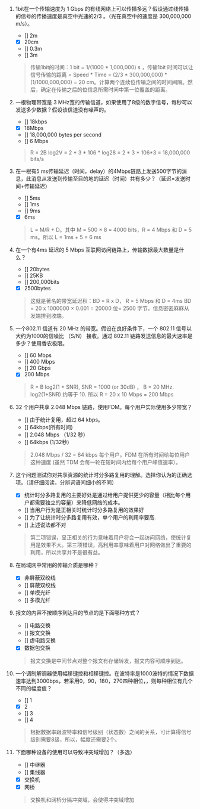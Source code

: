 1. 1bit在一个传输速度为 1 Gbps 的有线网络上可以传播多远？假设通过线传播的信号的传播速度是真空中光速的2/3 。（光在真空中的速度是 300,000,000 m/s）。
    - [] 2m
    - [x] 20cm
    - [] 0.3m
    - [] 3m
    
    > 传输1bit的时间：1 bit = 1/(1000 * 1,000,000) s ，传输1bit 时间可以让信号传输的距离 = Speed * Time = (2/3 * 300,000,000) * (1/1000,000,000) = 20 cm。计算两个连续位传输之间的时间间隔。然后，确定在传输之后的位信息所需时间中第一位覆盖的距离。

2. 一根物理带宽是 3 MHz宽的传输信道，如果使用了8级的数字信号，每秒可以发送多少数据？假设该信道没有噪声的。
    - [] 18kbps
    - [x] 18Mbps
    - [] 18,000,000 bytes per second
    - [] 6 Mbps

    > R = 2B log2V = 2 * 3 * 106 * log28 = 2 * 3 * 106*3 = 18,000,000 bits/s

3. 在一根有5 ms传输延迟（时间，delay）的4Mbps链路上发送500字节的消息，此消息从发送到传输至目的地的延迟（时间）共有多少？（延迟=发送时间+传输延迟）
    - [] 5ms
    - [] 1ms
    - [] 9ms
    - [x] 6ms

    > L = M/R + D。其中 M = 500 × 8 = 4000 bits，R = 4 Mbps 和 D = 5 ms。所以 L = 1ms + 5 = 6 ms

4. 在一个有4ms 延迟的 5 Mbps 互联网访问链路上，传输数据最大数量是什么？
    - [] 20bytes
    - [] 25KB
    - [] 200,000bits
    - [x] 2500bytes

    > 这就是著名的带宽延迟积：BD = R x D， R = 5 Mbps 和 D = 4ms  BD = 20 x 1000000 × 0.001 = 20000 位= 2500 字节，信息密密麻麻从发端排到收端。

5. 一个802.11 信道有 20 MHz 的带宽。假设在良好条件下，一个 802.11 信号以大约为1000的信噪比 （S/N） 接收。通过 802.11 链路发送信息的最大速率是多少？使用香农极限。
    - [] 60 Mbps
    - [] 400 Mbps
    - [] 20 Gbps
    - [x] 200 Mbps

    > R = B log2(1 + SNR), SNR = 1000 (or 30dB) ， B = 20 MHz. log2(1+SNR) 约等于 10. 所以 R = 20 x 10 Mbps = 200 Mbps

6. 32 个用户共享 2.048 Mbps 链路，使用FDM。每个用户实际使用多少带宽？
    - [] 由于统计复用，超过 64 kbps。
    - [] 64kbps(所有时间)
    - [] 2.048 Mbps （1/32 秒）
    - [] 64kbps (1/32秒)

    > 2.048 Mbps /  32 = 64 kbps 每个用户。FDM 在所有时间给每位用户这种速度 (虽然 TDM 会每一轮在短时间内给每个用户峰值速率）。

7. 	这个问题测试你对共享资源的统计时分多路复用的理解。选择你认为的正确选项。（请仔细阅读，分辨词语间细小的不同）
    - [x] 统计时分多路复用的主要好处是通过给用户提供更少的容量（相比每个用户都需要独立的容量）来降低网络的成本。
    - [] 当用户行为是正相关时统计时分多路复用的效果好
    - [] 为了让统计时分多路复用有效，单个用户的利用率要高.
    - [] 上述说法都不对

    > 第二项错误，呈正相关的行为意味着用户将会一起访问网络，使统计复用是效果不大。第三项错误，高利用率意味着用户对网络做出了重要的利用，所以共享并不是很有益。

8. 在局域网中常用的传输介质是哪种？
    - [x] 非屏蔽双绞线
    - [] 屏蔽双绞线
    - [] 单模光纤
    - [] 多模光纤

9. 报文的内容不按顺序到达目的节点的是下面哪种方式？ 
    - [] 电路交换
    - [] 报文交换
    - [] 虚电路交换
    - [x] 数据包交换

    > 报文交换是中间节点对整个报文有存储转发，报文内容可顺序到达。

10. 一个调制解调器使用幅移键控和相移键控。在波特率是1000波特的情况下数据速率达到3000bps，若采用0，90，180，270四种相位，，则每种相位有几个不同的幅度值？
    - [] 1
    - [x] 2
    - [] 3
    - [] 4

    > 根据数据率跟波特率和信号级别（状态数）之间的关系，可计算得信号级别需要8级，所以，幅度还需要2个。

11. 下面哪种设备的使用可以导致冲突域增加？（多选）
    - [] 中继器
    - [] 集线器
    - [x] 交换机
    - [x] 网桥

    > 交换机和网桥分隔冲突域，会使得冲突域增加
